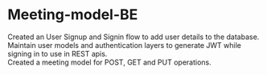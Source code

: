 # Meeting-model-BE
Created an User Signup and Signin flow to add user details to the database. 
Maintain user models and authentication layers to generate JWT while signing in to use in REST apis.  
Created a meeting model for POST, GET and PUT operations.
